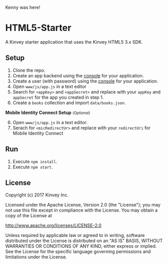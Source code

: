 Kenny was here!

# HTML5-Starter
A Kinvey starter application that uses the Kinvey HTML5 3.x SDK.

## Setup

1. Clone the repo.
2. Create an app backend using the [console](http://console.kinvey.com) for your application.
2. Create a user (with password) using the [console](http://console.kinvey.com) for your application.
3. Open `www/js/app.js` in a text editor
4. Search for `<appKey>` and `<appSecret>` and replace with your `appKey` and `appSecret` for the app you created in step 1.
5. Create a `books` collection and import `data/books.json`.

**Mobile Identity Connect Setup** *<small>(Optional)</small>*

6. Open `www/js/app.js` in a text editor.
7. Serach for `<micRedirectUr>` and replace with your `redirectUri` for Mobile Identity Connect

## Run

1. Execute `npm install`.
2. Execute `npm start`.

## License

Copyright (c) 2017 Kinvey Inc.

Licensed under the Apache License, Version 2.0 (the "License"); you may not use this file except
in compliance with the License. You may obtain a copy of the License at

 http://www.apache.org/licenses/LICENSE-2.0

Unless required by applicable law or agreed to in
writing, software distributed under the License
is distributed on an "AS IS" BASIS, WITHOUT WARRANTIES OR CONDITIONS OF ANY KIND, either express
or implied. See the License for the specific language governing permissions and limitations under
the License.
